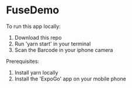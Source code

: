 # FuseDemo

To run this app locally:

1) Download this repo
2) Run 'yarn start' in your terminal
3) Scan the Barcode in your iphone camera 

Prerequisites:
1) Install yarn locally 
2) Install the 'ExpoGo' app on your mobile phone
